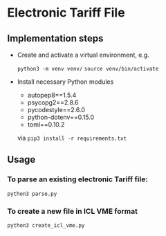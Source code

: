 # Electronic Tariff File

## Implementation steps

- Create and activate a virtual environment, e.g.

  `python3 -m venv venv/`
  `source venv/bin/activate`

- Install necessary Python modules 

  - autopep8==1.5.4
  - psycopg2==2.8.6
  - pycodestyle==2.6.0
  - python-dotenv==0.15.0
  - toml==0.10.2

  via `pip3 install -r requirements.txt`

## Usage

### To parse an existing electronic Tariff file:
`python3 parse.py`

### To create a new file in ICL VME format
`python3 create_icl_vme.py`
